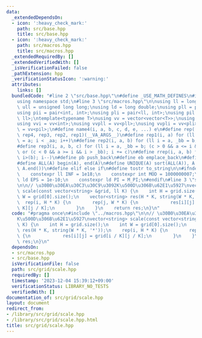 ```yaml
---
data:
  _extendedDependsOn:
  - icon: ':heavy_check_mark:'
    path: src/base.hpp
    title: src/base.hpp
  - icon: ':heavy_check_mark:'
    path: src/macros.hpp
    title: src/macros.hpp
  _extendedRequiredBy: []
  _extendedVerifiedWith: []
  _isVerificationFailed: false
  _pathExtension: hpp
  _verificationStatusIcon: ':warning:'
  attributes:
    links: []
  bundledCode: "#line 2 \"src/base.hpp\"\n#define _USE_MATH_DEFINES\n#include <bits/stdc++.h>\n\
    using namespace std;\n#line 3 \"src/macros.hpp\"\n\nusing ll = long long;\nusing\
    \ ull = unsigned long long;\nusing ld = long double;\nusing pll = pair<ll, ll>;\n\
    using pii = pair<int, int>;\nusing pli = pair<ll, int>;\nusing pil = pair<int,\
    \ ll>;\ntemplate<typename T>\nusing vv = vector<vector<T>>;\nusing vvl = vv<ll>;\n\
    using vvi = vv<int>;\nusing vvpll = vv<pll>;\nusing vvpli = vv<pli>;\nusing vvpil\
    \ = vv<pil>;\n#define name4(i, a, b, c, d, e, ...) e\n#define rep(...) name4(__VA_ARGS__,\
    \ rep4, rep3, rep2, rep1)(__VA_ARGS__)\n#define rep1(i, a) for (ll i = 0, _aa\
    \ = a; i < _aa; i++)\n#define rep2(i, a, b) for (ll i = a, _bb = b; i < _bb; i++)\n\
    #define rep3(i, a, b, c) for (ll i = a, _bb = b; (c > 0 && a <= i && i < _bb)\
    \ or (c < 0 && a >= i && i > _bb); i += c)\n#define rrep(i, a, b) for (ll i=(a);\
    \ i>(b); i--)\n#define pb push_back\n#define eb emplace_back\n#define mkp make_pair\n\
    #define ALL(A) begin(A), end(A)\n#define UNIQUE(A) sort(ALL(A)), A.erase(unique(ALL(A)),\
    \ A.end())\n#define elif else if\n#define tostr to_string\n\n#ifndef CONSTANTS\n\
    \    constexpr ll INF = 1e18;\n    constexpr int MOD = 1000000007;\n    constexpr\
    \ ld EPS = 1e-10;\n    constexpr ld PI = M_PI;\n#endif\n#line 3 \"src/grid/scale.hpp\"\
    \n\n// \u30B0\u30EA\u30C3\u30C9\u3092K\u500D\u306B\u62E1\u5927\nvector<string>\
    \ scale(const vector<string> &grid, ll K) {\n    int H = grid.size();\n    int\
    \ W = grid[0].size();\n    vector<string> res(H * K, string(W * K, '*'));\n  \
    \  rep(i, H * K) {\n        rep(j, W * K) {\n            res[i][j] = grid[i /\
    \ K][j / K];\n        }\n    }\n    return res;\n}\n"
  code: "#pragma once\n#include \"../macros.hpp\"\n\n// \u30B0\u30EA\u30C3\u30C9\u3092\
    K\u500D\u306B\u62E1\u5927\nvector<string> scale(const vector<string> &grid, ll\
    \ K) {\n    int H = grid.size();\n    int W = grid[0].size();\n    vector<string>\
    \ res(H * K, string(W * K, '*'));\n    rep(i, H * K) {\n        rep(j, W * K)\
    \ {\n            res[i][j] = grid[i / K][j / K];\n        }\n    }\n    return\
    \ res;\n}\n"
  dependsOn:
  - src/macros.hpp
  - src/base.hpp
  isVerificationFile: false
  path: src/grid/scale.hpp
  requiredBy: []
  timestamp: '2023-12-04 15:39:12+09:00'
  verificationStatus: LIBRARY_NO_TESTS
  verifiedWith: []
documentation_of: src/grid/scale.hpp
layout: document
redirect_from:
- /library/src/grid/scale.hpp
- /library/src/grid/scale.hpp.html
title: src/grid/scale.hpp
---
```

